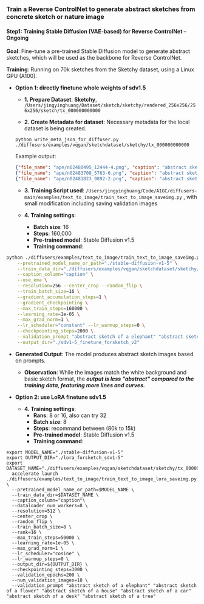 
### Train a Reverse ControlNet to generate abstract sketches from concrete sketch or nature image

#### **Step1: Training Stable Diffusion (VAE-based) for Reverse ControlNet** – Ongoing

**Goal**: Fine-tune a pre-trained Stable Diffusion model to generate abstract sketches, which will be used as the backbone for Reverse ControlNet.
  
**Training**: Running on 70k sketches from the Sketchy dataset, using a Linux GPU (A100).

- **Option 1: directly finetune whole weights of sdv1.5**
    - **1. Prepare Dataset**:  **Sketchy**, `/Users/jingyinghuang/Dataset/sketch/sketchy/rendered_256x256/256x256/sketch/tx_000000000000`
  
    - **2. Create Metadata for dataset**: Necessary metadata for the local dataset is being created.
    
    `python write_meta_json_for_diffuser.py ./diffusers/examples/vqgan/sketchdataset/sketchy/tx_000000000000`
    
    Example output:
    
    ```json
    {"file_name": "ape/n02480495_12444-4.png", "caption": "abstract sketch of an ape"}
    {"file_name": "ape/n02483708_5763-6.png", "caption": "abstract sketch of an ape"}
    {"file_name": "ape/n02481823_9892-2.png", "caption": "abstract sketch of an ape"}
    ```
    
    - **3. Training Script used**: `/Users/jingyinghuang/Code/AIGC/diffusers-main/examples/text_to_image/train_text_to_image_saveimg.py` , with small modification including saving validation images
    
    - **4. Training settings**:
      - **Batch size**: 16
      - **Steps**: 160,000
      - **Pre-trained model**: Stable Diffusion v1.5
      - **Training command**:
    
```bash
python ./diffusers/examples/text_to_image/train_text_to_image_saveimg.py \
    --pretrained_model_name_or_path="./stable-diffusion-v1-5" \
    --train_data_dir="./diffusers/examples/vqgan/sketchdataset/sketchy/tx_000000000000" \
    --caption_column="caption" \
    --use_ema \
    --resolution=256 --center_crop --random_flip \
    --train_batch_size=16 \
    --gradient_accumulation_steps=1 \
    --gradient_checkpointing \
    --max_train_steps=160000 \
    --learning_rate=1e-05 \
    --max_grad_norm=1 \
    --lr_scheduler="constant" --lr_warmup_steps=0 \
    --checkpointing_steps=2000 \
    --validation_prompt "abstract sketch of a elephant" "abstract sketch of a flower" "abstract sketch of a house" \
    --output_dir="./sdv1-5_finetune_forsketch_v2"

```
    

  - **Generated Output**: The model produces abstract sketch images based on prompts.
      - **Observation**: While the images match the white background and basic sketch format, the ***output is less "abstract" compared to the training data, featuring more lines and curves.***

- **Option 2: use LoRA finetune sdv1.5**
    - **4. Training settings**:
      - **Rans**: 8 or 16, also can try 32
      - **Batch size**: 8
      - **Steps**: recommand between (80k to 15k)
      - **Pre-trained model**: Stable Diffusion v1.5
      - **Training command**:

```shell
export MODEL_NAME="./stable-diffusion-v1-5"
export OUTPUT_DIR="./lora_forsketch_sdv1-5"
export DATASET_NAME="./diffusers/examples/vqgan/sketchdataset/sketchy/tx_000000000000"
  accelerate launch ./diffusers/examples/text_to_image/train_text_to_image_lora_saveimg.py \
  --pretrained_model_name_or_path=$MODEL_NAME \
  --train_data_dir=$DATASET_NAME \
  --caption_column="caption"\
  --dataloader_num_workers=8 \
  --resolution=512 \
  --center_crop \
  --random_flip \
  --train_batch_size=8 \
  --rank=16 \
  --max_train_steps=50000 \
  --learning_rate=1e-05 \
  --max_grad_norm=1 \
  --lr_scheduler="cosine" \
  --lr_warmup_steps=0 \
  --output_dir=${OUTPUT_DIR} \
  --checkpointing_steps=3000 \
  --validation_epochs=200 \
  --num_validation_images=18 \
  --validation_prompt "abstract sketch of a elephant" "abstract sketch of a flower" "abstract sketch of a house" "abstract sketch of a car" "abstract sketch of a desk" "abstract sketch of a tree"
 ```